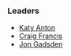 ### Leaders
* [Katy Anton](mailto:katy.anton@owasp.org)
* [Craig Francis](mailto:craig.francis@owasp.org)
* [Jon Gadsden](mailto:jon.gadsden@owasp.org)
